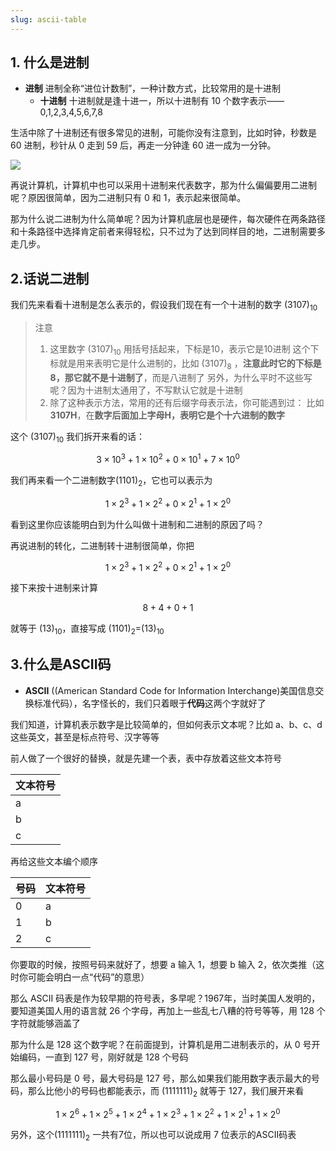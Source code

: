 ```yaml
---
slug: ascii-table
---
```


## 1. 什么是进制
- **进制** 进制全称“进位计数制”，一种计数方式，比较常用的是十进制
	- **十进制** 十进制就是逢十进一，所以十进制有 10 个数字表示——0,1,2,3,4,5,6,7,8

生活中除了十进制还有很多常见的进制，可能你没有注意到，比如时钟，秒数是 60 进制，秒针从 0 走到 59 后，再走一分钟逢 60 进一成为一分钟。

![](http://img.wukaipeng.com/2023/12/02-115952-agK68o-20200501113329606.jpg)

再说计算机，计算机中也可以采用十进制来代表数字，那为什么偏偏要用二进制呢？原因很简单，因为二进制只有 0 和 1，表示起来很简单。

那为什么说二进制为什么简单呢？因为计算机底层也是硬件，每次硬件在两条路径和十条路径中选择肯定前者来得轻松，只不过为了达到同样目的地，二进制需要多走几步。

## 2.话说二进制

我们先来看看十进制是怎么表示的，假设我们现在有一个十进制的数字 $(3107)_{10}$
> 注意
> 1. 这里数字 $(3107)_{10}$ 用括号括起来，下标是10，表示它是10进制
> 这个下标就是用来表明它是什么进制的，比如 $(3107)_{8}$ ，**注意此时它的下标是 8，那它就不是十进制了**，而是八进制了
> 另外，为什么平时不这些写呢？因为十进制太通用了，不写默认它就是十进制
> 2. 除了这种表示方法，常用的还有后缀字母表示法，你可能遇到过：
> 比如 **3107H**，在**数字后面加上字母H，表明它是个十六进制的数字**

这个 $(3107)_{10}$ 我们拆开来看的话：

$$
3×10^3+1×10^2+0×10^1+7×10^0   
$$

我们再来看一个二进制数字$(1101)_2$，它也可以表示为

$$
1×2^3+1×2^2+0×2^1+1×2^0
$$

看到这里你应该能明白到为什么叫做十进制和二进制的原因了吗？

再说进制的转化，二进制转十进制很简单，你把

$$
1×2^3+1×2^2+0×2^1+1×2^0
$$

接下来按十进制来计算

$$
8+4+0+1
$$

就等于 $(13)_{10}$，直接写成 $(1101)_2$=$(13)_{10}$

## 3.什么是ASCII码

- **ASCII** ((American Standard Code for Information Interchange)美国信息交换标准代码），名字怪长的，我们只着眼于**代码**这两个字就好了

我们知道，计算机表示数字是比较简单的，但如何表示文本呢？比如 a、b、c、d 这些英文，甚至是标点符号、汉字等等

前人做了一个很好的替换，就是先建一个表，表中存放着这些文本符号

|文本符号|
|-|
|a|
|b|
|c|

再给这些文本编个顺序

|号码|文本符号|
|-|-|
|0|a|
|1|b|
|2|c|

你要取的时候，按照号码来就好了，想要 a 输入 1，想要 b 输入 2，依次类推（这时你可能会明白一点“代码”的意思）

那么 ASCII 码表是作为较早期的符号表，多早呢？1967年，当时美国人发明的，要知道美国人用的语言就 26 个字母，再加上一些乱七八糟的符号等等，用 128 个字符就能够涵盖了

那为什么是 128 这个数字呢？在前面提到，计算机是用二进制表示的，从 0 号开始编码，一直到 127 号，刚好就是 128 个号码

那么最小号码是 0 号，最大号码是 127 号，那么如果我们能用数字表示最大的号码，那么比他小的号码也都能表示，而 $(1111111)_2$ 就等于 127，我们展开来看

$$
1×2^6+1×2^5+1×2^4+1×2^3+1×2^2+1×2^1+1×2^0
$$

另外，这个$(1111111)_2$ 一共有7位，所以也可以说成用 7 位表示的ASCII码表
